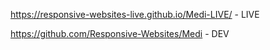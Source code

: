 https://responsive-websites-live.github.io/Medi-LIVE/ - LIVE

https://github.com/Responsive-Websites/Medi - DEV
